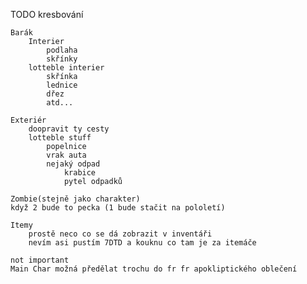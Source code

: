 TODO kresbování

    Barák   
        Interier
            podlaha
            skřínky
        lotteble interier 
            skřínka
            lednice
            dřez
            atd...

    Exteriér
        doopravit ty cesty 
        lotteble stuff
            popelnice 
            vrak auta
            nejaký odpad 
                krabice 
                pytel odpadků
    
    Zombie(stejně jako charakter)
    když 2 bude to pecka (1 bude stačit na pololetí)
    
    Itemy
        prostě neco co se dá zobrazit v inventáři 
        nevím asi pustím 7DTD a kouknu co tam je za itemáče

    not important 
    Main Char možná předělat trochu do fr fr apokliptického oblečení
